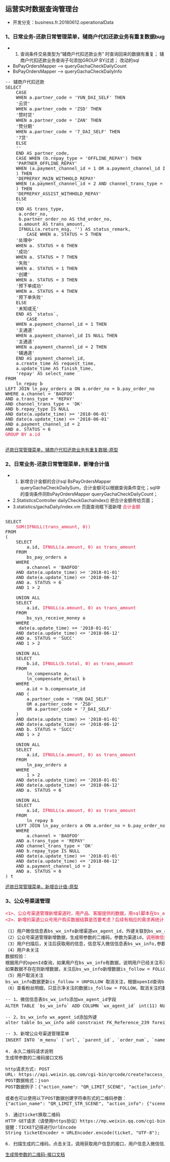 ## 运营实时数据查询管理台 ##

- 开发分支：business.fr.20180612.operationalData 

### 1、日常业务-还款日常管理菜单，辅商户代扣还款业务有重复数据bug ###
- 1. 查询条件交易类型为“辅商户代扣还款业务” 时查询回来的数据有重复；
辅商户代扣还款业务查询子句添加GROUP BY过滤；
改动的sql
- BsPayOrdersMapper --> queryGachaCheckDailyCount
- BsPayOrdersMapper --> queryGachaCheckDailyInfo
<pre>
-- 辅商户代扣还款
SELECT
	CASE
	WHEN a.partner_code = 'YUN_DAI_SELF' THEN
	'云贷'
	WHEN a.partner_code = 'ZSD' THEN
	'赞时贷'
	WHEN a.partner_code = 'ZAN' THEN
	'赞分期'
	WHEN a.partner_code = '7_DAI_SELF' THEN
	'7贷'
	ELSE
	''
	END AS partner_code,
	CASE WHEN (b.repay_type = 'OFFLINE_REPAY') THEN 
	'PARTNER_OFFLINE_REPAY'
	WHEN (a.payment_channel_id = 1 OR a.payment_channel_id IS NULL
	) THEN
	'DEPREPAY_MAIN_WITHHOLD_REPAY'
	WHEN (a.payment_channel_id = 2 AND channel_trans_type = 'DK'
	) THEN
	'DEPREPAY_ASSIST_WITHHOLD_REPAY'
	ELSE
	''
	END AS trans_type,
	 a.order_no,
	 b.partner_order_no AS thd_order_no,
	 a.amount AS trans_amount,
	 IFNULL(a.return_msg, '') AS status_remark,
		CASE WHEN a. STATUS = 5 THEN
	'处理中'
	WHEN a. STATUS = 6 THEN
	'成功'
	WHEN a. STATUS = 7 THEN
	'失败'
	WHEN a. STATUS = 1 THEN
	'创建'
	WHEN a. STATUS = 3 THEN
	'预下单成功'
	WHEN a. STATUS = 4 THEN
	'预下单失败'
	ELSE
	'未知或无'
	END AS `status`,
		CASE
	WHEN a.payment_channel_id = 1 THEN
	'主通道'
	WHEN a.payment_channel_id IS NULL THEN
	'主通道'
	WHEN a.payment_channel_id = 2 THEN
	'辅通道'
	END AS payment_channel_id,
	a.create_time AS request_time,
	a.update_time AS finish_time,
	'repay' AS select_name
FROM
	ln_repay b
LEFT JOIN ln_pay_orders a ON a.order_no = b.pay_order_no
WHERE a.channel = 'BAOFOO'
AND a.trans_type = 'REPAY'
AND channel_trans_type = 'DK'
AND b.repay_type IS NULL
AND date(a.update_time) >= '2018-06-01'
AND date(a.update_time) <= '2018-06-01'
AND a.payment_channel_id = 2
AND a. STATUS = 6
<font color=#DC143C>GROUP BY a.id</font>

</pre>


[还款日常管理菜单，辅商户代扣还款业务有重复数据-原型](https://tower.im/projects/3d05349e05b2474dbd3198d04ac77804/todos/affc8284dee64e8e9cd32821d5c40de1/)


### 2、日常业务-还款日常管理菜单，新增合计值 ###

- 1. 新增合计金额的合计sql BsPayOrdersMapper queryGachaCheckDailySum，合计金额可以根据查询条件变化；sql中的查询条件同BsPayOrdersMapper queryGachaCheckDailyCount；
- 2.StatisticsController dailyCheckGachaIndex() 把合计金额传给页面；
- 3.statistics/gachaDaily/index.vm 页面查询框下面新增 <font color=#DC143C>合计金额</font>

<pre></font>
SELECT
	<font color=#DC143C>SUM(IFNULL(trans_amount, 0))</font>
FROM
(
	SELECT
		a.id, <font color=#DC143C>IFNULL(a.amount, 0) as trans_amount</font>
	FROM
		bs_pay_orders a
	WHERE
		a.channel = 'BAOFOO'
	AND date(a.update_time) >= '2018-01-01'
	AND date(a.update_time) <= '2018-06-12'
	AND a. STATUS = 6
	AND 1 > 2

	UNION ALL
	SELECT
		a.id, <font color=#DC143C>IFNULL(a.amount, 0) as trans_amount</font>
	FROM
		bs_sys_receive_money a
	WHERE
	 date(a.update_time) >= '2018-01-01'
	AND date(a.update_time) <= '2018-06-12'
	AND a. STATUS = 'SUCC'
	AND 1 > 2

	UNION ALL
	SELECT
		b.id, <font color=#DC143C>IFNULL(b.total, 0) as trans_amount</font>
	FROM
		ln_compensate a,
		ln_compensate_detail b
	WHERE
		a.id = b.compensate_id
	AND (
		a.partner_code = 'YUN_DAI_SELF'
		OR a.partner_code = 'ZSD'
		OR a.partner_code = '7_DAI_SELF'
	)
	AND date(a.update_time) >= '2018-01-01'
	AND date(a.update_time) <= '2018-06-12'
	AND b. STATUS = 'SUCC'
	AND 1 > 2

	UNION ALL
	SELECT
		a.id, <font color=#DC143C>IFNULL(a.amount, 0) as trans_amount</font>
	FROM
		ln_pay_orders a
	WHERE
		1 > 2
	AND date(a.update_time) >= '2018-01-01'
	AND date(a.update_time) <= '2018-06-12'
	AND a. STATUS = 6

	UNION ALL
	SELECT
		a.id, <font color=#DC143C>IFNULL(a.amount, 0) as trans_amount</font>
	FROM
		ln_repay b
	LEFT JOIN ln_pay_orders a ON a.order_no = b.pay_order_no
	WHERE
		a.channel = 'BAOFOO'
	AND a.trans_type = 'REPAY'
	AND channel_trans_type = 'DK'
	AND b.repay_type IS NULL
	AND date(a.update_time) >= '2018-01-01'
	AND date(a.update_time) <= '2018-06-12'
	AND a.payment_channel_id = 2
	AND a. STATUS = 6
) t
</pre>

[还款日常管理菜单，新增合计值-原型](https://tower.im/projects/3d05349e05b2474dbd3198d04ac77804/todos/84c8c53ae42943e0b39a5f353907d948/)


### 3、公众号渠道管理 ###
<pre>
<font color=#DC143C><1>、公众号渠道管理新增渠道时，用产品、客服提供的数据，用sql脚本在bs_agent表中新增数据，公众号渠道管理页面不加另外的新增功能；
<2>、新增的渠道公众号用户购买数据结算是否要考虑？后续有相应的需求再统计； </font>

（1）用户微信信息表bs_wx_info新增渠道wx_agent_id，外键关联到bs_wx_agent表;
（2）公众号渠道管理新增数据，生成带参数的二维码，参数为渠道id，<font color=#DC143C>调用微信接口</font>；
（3）用户扫描后，关注后获取用的信息，信息写入微信信息表bs_wx_info,参数agent_id也同时写入；
（4）用户未关注
数据校验：
根据用户的openId查询，如果用户在bs_wx_info有数据，说明用户已经关注币港湾相关的公众号；
如果数据不存在则新增数据，关注后bs_wx_info新增数据is_follow = FOLLOW 关注，同时写入wx_agent_id;
（5）用户取消关注
bs_wx_info数据更新is_follow = UNFOLLOW 取消关注，根据openId查询bsWxInfoMapper.updateByPrimaryKeySelective(wxUser);
（6）查看粉丝明细，只显示净关注的数据is_follow = FOLLOW，取消关注的数据不显示；

-- 1、微信信息表bs_wx_info添加wx_agent_id字段
ALTER TABLE `bs_wx_info` ADD COLUMN `wx_agent_id` int(11) NULL DEFAULT null COMMENT '公众号渠道编号' AFTER `cancel_time`;

-- 2、bs_wx_info wx_agent_id添加外键
alter table bs_wx_info add constraint FK_Reference_239 foreign key (wx_agent_id) references bs_agent (id) on delete restrict on update restrict;

-- 3、新增公众号渠道管理菜单
INSERT INTO `m_menu` (`url`, `parent_id`, `order_num`, `name`, `note`) VALUES ('/wxAgent/getList.htm', '82', '14', '公众号渠道管理', '');

4. 永久二维码请求说明
生成带参数的二维码接口文档

http请求方式: POST
URL: https://api.weixin.qq.com/cgi-bin/qrcode/create?access_token=TOKEN
POST数据格式：json
POST数据例子：{"action_name": "QR_LIMIT_SCENE", "action_info": {"scene": {"scene_id": 123}}}

或者也可以使用以下POST数据创建字符串形式的二维码参数：
{"action_name": "QR_LIMIT_STR_SCENE", "action_info": {"scene": {"scene_str": "test"}}}

5. 通过ticket换取二维码
HTTP GET请求（请使用https协议）https://mp.weixin.qq.com/cgi-bin/showqrcode?ticket=TICKET
提醒：TICKET记得进行UrlEncode
String ticketEncoder = URLEncoder.encode(ticket, "UTF-8");

6. 扫描生成的二维码，点击关注，调用获取用户信息的接口，用户信息入微信信息表bs_wx_info，渠道的二维码存入wx_agent_id；
</pre>

[生成带参数的二维码-接口文档](https://mp.weixin.qq.com/wiki?t=resource/res_main&id=mp1443433542)